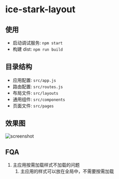 # ice-stark-layout

## 使用

- 启动调试服务: `npm start`
- 构建 dist: `npm run build`

## 目录结构

- 应用配置: `src/app.js`
- 路由配置: `src/routes.js`
- 布局文件: `src/layouts`
- 通用组件: `src/components`
- 页面文件: `src/pages`

## 效果图

![screenshot](https://img.alicdn.com/tfs/TB14igtaVT7gK0jSZFpXXaTkpXa-2878-1368.png)


## FQA
1. 主应用按需加载样式不加载的问题
   1. 主应用的样式可以放在全局中，不需要按需加载
